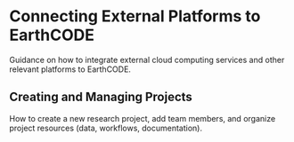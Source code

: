 # Connecting External Platforms to EarthCODE

Guidance on how to integrate external cloud computing services and other relevant platforms to EarthCODE.

## Creating and Managing Projects
How to create a new research project, add team members, and organize project resources (data, workflows, documentation).
